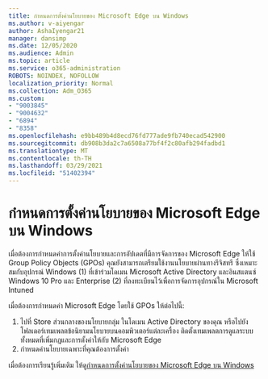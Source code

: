 ```yaml
---
title: กําหนดการตั้งค่านโยบายของ Microsoft Edge บน Windows
ms.author: v-aiyengar
author: AshaIyengar21
manager: dansimp
ms.date: 12/05/2020
ms.audience: Admin
ms.topic: article
ms.service: o365-administration
ROBOTS: NOINDEX, NOFOLLOW
localization_priority: Normal
ms.collection: Adm_O365
ms.custom:
- "9003845"
- "9004632"
- "6894"
- "8358"
ms.openlocfilehash: e9bb489b4d8ecd76fd777ade9fb740ecad542900
ms.sourcegitcommit: db908b3da2c7a6508a77bf4f2c80afb294fadbd1
ms.translationtype: MT
ms.contentlocale: th-TH
ms.lasthandoff: 03/29/2021
ms.locfileid: "51402394"
---
```

# <a name="configure-microsoft-edge-policy-settings-on-windows"></a>กําหนดการตั้งค่านโยบายของ Microsoft Edge บน Windows

เมื่อต้องการกําหนดค่าการตั้งค่านโยบายและการอัปเดตที่มีการจัดการของ Microsoft Edge ให้ใช้ Group Policy Objects (GPOs) คุณยังสามารถเตรียมใช้งานนโยบายผ่านทางรีจิสทรี ซึ่งเหมาะสมกับอุปกรณ์ Windows (1) ที่เข้าร่วมโดเมน Microsoft Active Directory และอินสแตนซ์ Windows 10 Pro และ Enterprise (2) ที่ลงทะเบียนไว้เพื่อการจัดการอุปกรณ์ใน Microsoft Intuned

เมื่อต้องการกําหนดค่า Microsoft Edge โดยใช้ GPOs ให้ต่อไปนี้:

1. ไปที่ Store ส่วนกลางของนโยบายกลุ่ม ในโดเมน Active Directory ของคุณ หรือไปยังโฟลเดอร์เทมเพลตข้อนิยามนโยบายบนคอมพิวเตอร์แต่ละเครื่อง ติดตั้งเทมเพลตการดูแลระบบทั้งหมดที่เพิ่มกฎและการตั้งค่าให้กับ Microsoft Edge
2. กําหนดค่านโยบายเฉพาะที่คุณต้องการตั้งค่า

เมื่อต้องการเรียนรู้เพิ่มเติม ให้ดู[กําหนดการตั้งค่านโยบายของ Microsoft Edge บน Windows](https://go.microsoft.com/fwlink/?linkid=2135024)
